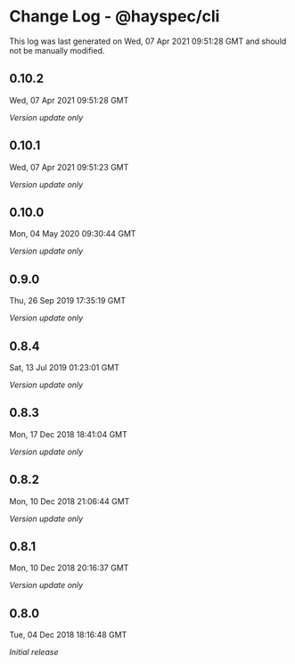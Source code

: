 # Change Log - @hayspec/cli

This log was last generated on Wed, 07 Apr 2021 09:51:28 GMT and should not be manually modified.

## 0.10.2
Wed, 07 Apr 2021 09:51:28 GMT

*Version update only*

## 0.10.1
Wed, 07 Apr 2021 09:51:23 GMT

*Version update only*

## 0.10.0
Mon, 04 May 2020 09:30:44 GMT

*Version update only*

## 0.9.0
Thu, 26 Sep 2019 17:35:19 GMT

*Version update only*

## 0.8.4
Sat, 13 Jul 2019 01:23:01 GMT

*Version update only*

## 0.8.3
Mon, 17 Dec 2018 18:41:04 GMT

*Version update only*

## 0.8.2
Mon, 10 Dec 2018 21:06:44 GMT

*Version update only*

## 0.8.1
Mon, 10 Dec 2018 20:16:37 GMT

*Version update only*

## 0.8.0
Tue, 04 Dec 2018 18:16:48 GMT

*Initial release*

